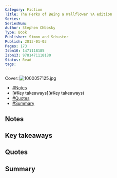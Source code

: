 ```yaml
---
Category: Fiction
Title: The Perks of Being a Wallflower YA edition
Series: 
SeriesNum: 
Author: Stephen Chbosky
Type: Book
Publisher: Simon and Schuster
Publish: 2013-01-03
Pages: 173
Isbn10: 1471118185
Isbn13: 9781471118180
Status: Read
tags: 
---
```


  

Cover::![1000057125.jpg](1000057125.jpg)

- [#Notes](#Notes)
- [#Key takeaways](#Key takeaways)
- [#Quotes](#Quotes)
- [#Summary](#Summary)

## Notes

## Key takeaways

## Quotes

## Summary






